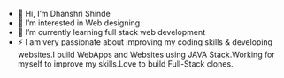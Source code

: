 - 👋 Hi, I’m Dhanshri Shinde
- 👀 I’m interested in Web designing
- 🌱 I’m currently learning full stack web development 
- ⚡ I am very passionate about improving my coding skills & developing websites.I build WebApps and Websites using JAVA Stack.Working for myself to improve my skills.Love to build Full-Stack clones.

<!---
Dhanshri6045/Dhanshri6045 is a ✨ special ✨ repository because its `README.md` (this file) appears on your GitHub profile.
You can click the Preview link to take a look at your changes.
--->
